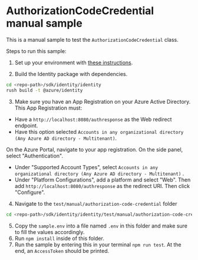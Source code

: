 # AuthorizationCodeCredential manual sample

This is a manual sample to test the `AuthorizationCodeCredential` class.

Steps to run this sample:

1. Set up your environment with [these instructions](https://github.com/azure/azure-sdk-for-js/blob/main/CONTRIBUTING.md#setting-up-your-environment).

2. Build the Identity package with dependencies.

```bash
cd <repo-path>/sdk/identity/identity
rush build -t @azure/identity
```

3. Make sure you have an App Registration on your Azure Active Directory. This App Registration must:

- Have a `http://localhost:8080/authresponse` as the Web redirect endpoint.
- Have this option selected `Accounts in any organizational directory (Any Azure AD directory - Multitenant)`.

On the Azure Portal, navigate to your app registration. On the side panel, select "Authentication".

- Under "Supported Account Types", select `Accounts in any organizational directory (Any Azure AD directory - Multitenant)` .
- Under "Platform Configurations", add a platform and select "Web". Then add `http://localhost:8080/authresponse` as the redirect URI. Then click "Configure".

4. Navigate to the `test/manual/authorization-code-credential` folder

```bash
cd <repo-path>/sdk/identity/identity/test/manual/authorization-code-credential
```

5. Copy the `sample.env` into a file named `.env` in this folder and make sure to fill the values accordingly.
6. Run `npm install` inside of this folder.
7. Run the sample by entering this in your terminal `npm run test`. At the end, an `AccessToken` should be printed.
